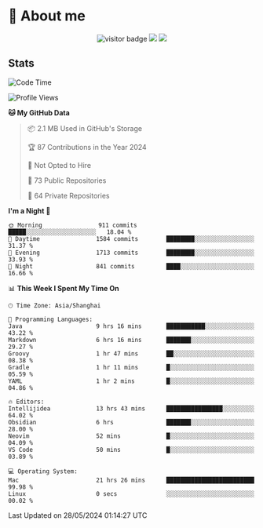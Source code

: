 <!-- ![](https://youpai.roccoshi.top/img/20200804214216.png) -->

# 🧐 About me
 
<p align="center">
<img src="https://visitor-badge.laobi.icu/badge?page_id=Lincest.Lincest&title=hits" alt="visitor badge"/>
<a href="mailto:imroccoshi@gmail.com"><img src="https://img.shields.io/badge/gmail-imroccoshi%40gmail.com-red"></a>
<a href="https://blog.roccoshi.top"><img src="https://img.shields.io/badge/blog-roccoshi-green"></a>
</p>

## Stats

<!--START_SECTION:waka-->
![Code Time](http://img.shields.io/badge/Code%20Time-1%2C196%20hrs%2052%20mins-blue)

![Profile Views](http://img.shields.io/badge/Profile%20Views-1-blue)

**🐱 My GitHub Data** 

> 📦 2.1 MB Used in GitHub's Storage 
 > 
> 🏆 87 Contributions in the Year 2024
 > 
> 🚫 Not Opted to Hire
 > 
> 📜 73 Public Repositories 
 > 
> 🔑 64 Private Repositories 
 > 
**I'm a Night 🦉** 

```text
🌞 Morning                911 commits         █████░░░░░░░░░░░░░░░░░░░░   18.04 % 
🌆 Daytime                1584 commits        ████████░░░░░░░░░░░░░░░░░   31.37 % 
🌃 Evening                1713 commits        ████████░░░░░░░░░░░░░░░░░   33.93 % 
🌙 Night                  841 commits         ████░░░░░░░░░░░░░░░░░░░░░   16.66 % 
```


📊 **This Week I Spent My Time On** 

```text
🕑︎ Time Zone: Asia/Shanghai

💬 Programming Languages: 
Java                     9 hrs 16 mins       ███████████░░░░░░░░░░░░░░   43.22 % 
Markdown                 6 hrs 16 mins       ███████░░░░░░░░░░░░░░░░░░   29.27 % 
Groovy                   1 hr 47 mins        ██░░░░░░░░░░░░░░░░░░░░░░░   08.38 % 
Gradle                   1 hr 11 mins        █░░░░░░░░░░░░░░░░░░░░░░░░   05.59 % 
YAML                     1 hr 2 mins         █░░░░░░░░░░░░░░░░░░░░░░░░   04.86 % 

🔥 Editors: 
Intellijidea             13 hrs 43 mins      ████████████████░░░░░░░░░   64.02 % 
Obsidian                 6 hrs               ███████░░░░░░░░░░░░░░░░░░   28.00 % 
Neovim                   52 mins             █░░░░░░░░░░░░░░░░░░░░░░░░   04.09 % 
VS Code                  50 mins             █░░░░░░░░░░░░░░░░░░░░░░░░   03.89 % 

💻 Operating System: 
Mac                      21 hrs 26 mins      █████████████████████████   99.98 % 
Linux                    0 secs              ░░░░░░░░░░░░░░░░░░░░░░░░░   00.02 % 
```


 Last Updated on 28/05/2024 01:14:27 UTC
<!--END_SECTION:waka-->


